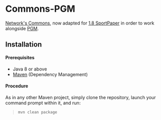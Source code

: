 Commons-PGM
===

[Network's Commons](https://github.com/UnicraftNetwork/Network/tree/master/Commons), now adapted for
[1.8 SportPaper](https://github.com/Electroid/SportPaper) in order to work alongside [PGM](https://github.com/PGMDev/PGM).

## Installation

#### Prerequisites
* Java 8 or above
* [Maven](http://maven.apache.org/) (Dependency Management)

#### Procedure
As in any other Maven project, simply clone the repository, launch your command prompt within it, and run:

  > `mvn clean package`
